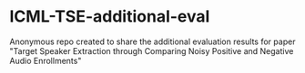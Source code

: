 # ICML-TSE-additional-eval
Anonymous repo created to share the additional evaluation results for paper "Target Speaker Extraction through Comparing Noisy Positive and Negative Audio Enrollments"
